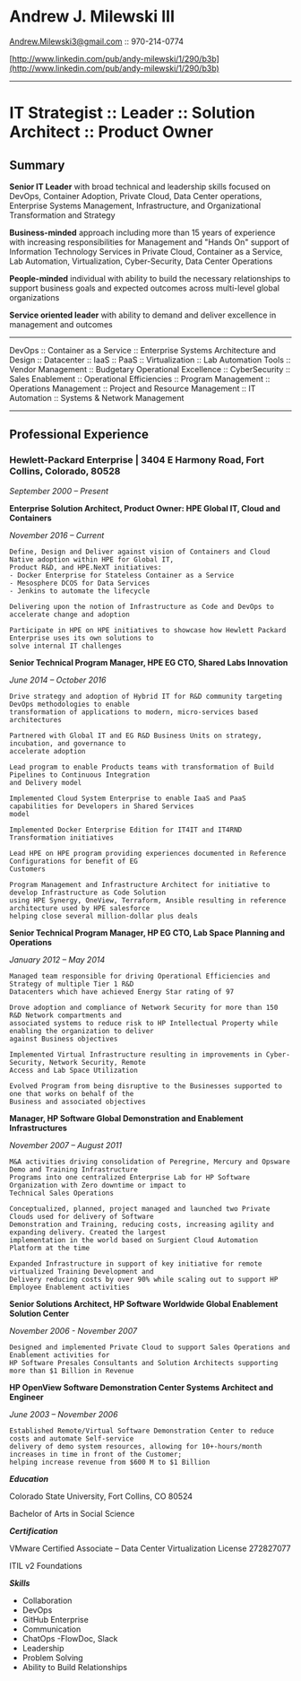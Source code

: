 
# Andrew J. Milewski III

Andrew.Milewski3@gmail.com :: 970-214-0774

[http://www.linkedin.com/pub/andy-milewski/1/290/b3b](http://www.linkedin.com/pub/andy-milewski/1/290/b3b)

***

# IT Strategist :: Leader :: Solution Architect :: Product Owner #

## Summary

**Senior IT Leader** with broad technical and leadership skills focused on DevOps, Container Adoption, Private Cloud, Data Center operations, Enterprise Systems Management, Infrastructure, and Organizational Transformation and Strategy

**Business-minded** approach including more than 15 years of experience with increasing responsibilities for Management and &quot;Hands On&quot; support of Information Technology Services in Private Cloud, Container as a Service, Lab Automation, Virtualization, Cyber-Security, Data Center Operations

**People-minded** individual with ability to build the necessary relationships to support business goals and expected outcomes across multi-level global organizations

**Service oriented leader** with ability to demand and deliver excellence in management and outcomes

---

DevOps :: Container as a Service :: Enterprise Systems Architecture and Design :: Datacenter :: IaaS :: PaaS :: Virtualization :: Lab Automation Tools :: Vendor Management :: Budgetary Operational Excellence :: CyberSecurity :: Sales Enablement :: Operational Efficiencies :: Program Management :: Operations Management :: Project and Resource Management :: IT Automation :: Systems &amp; Network Management

___

## Professional Experience

### Hewlett-Packard Enterprise | 3404 E Harmony Road, Fort Collins, Colorado, 80528

_September 2000 – Present_


**Enterprise Solution Architect, Product Owner: HPE Global IT, Cloud and Containers**

*November 2016 – Current*

    Define, Design and Deliver against vision of Containers and Cloud Native adoption within HPE for Global IT, 
    Product R&D, and HPE.NeXT initiatives:
    - Docker Enterprise for Stateless Container as a Service
    - Mesosphere DCOS for Data Services
    - Jenkins to automate the lifecycle

    Delivering upon the notion of Infrastructure as Code and DevOps to accelerate change and adoption

    Participate in HPE on HPE initiatives to showcase how Hewlett Packard Enterprise uses its own solutions to 
    solve internal IT challenges



**Senior Technical Program Manager, HPE EG CTO, Shared Labs Innovation**

*June 2014 – October 2016*

    Drive strategy and adoption of Hybrid IT for R&D community targeting DevOps methodologies to enable 
    transformation of applications to modern, micro-services based architectures

    Partnered with Global IT and EG R&D Business Units on strategy, incubation, and governance to 
    accelerate adoption

    Lead program to enable Products teams with transformation of Build Pipelines to Continuous Integration 
    and Delivery model

    Implemented Cloud System Enterprise to enable IaaS and PaaS capabilities for Developers in Shared Services 
    model

    Implemented Docker Enterprise Edition for IT4IT and IT4RND Transformation initiatives

    Lead HPE on HPE program providing experiences documented in Reference Configurations for benefit of EG 
    Customers

    Program Management and Infrastructure Architect for initiative to develop Infrastructure as Code Solution 
    using HPE Synergy, OneView, Terraform, Ansible resulting in reference architecture used by HPE salesforce 
    helping close several million-dollar plus deals

**Senior Technical Program Manager, HP EG CTO, Lab Space Planning and Operations**

*January 2012 – May 2014*

    Managed team responsible for driving Operational Efficiencies and Strategy of multiple Tier 1 R&D 
    Datacenters which have achieved Energy Star rating of 97

    Drove adoption and compliance of Network Security for more than 150 R&D Network compartments and 
    associated systems to reduce risk to HP Intellectual Property while enabling the organization to deliver 
    against Business objectives

    Implemented Virtual Infrastructure resulting in improvements in Cyber-Security, Network Security, Remote 
    Access and Lab Space Utilization

    Evolved Program from being disruptive to the Businesses supported to one that works on behalf of the 
    Business and associated objectives

**Manager, HP Software Global Demonstration and Enablement Infrastructures**

*November 2007 – August 2011*

    M&A activities driving consolidation of Peregrine, Mercury and Opsware Demo and Training Infrastructure 
    Programs into one centralized Enterprise Lab for HP Software Organization with Zero downtime or impact to 
    Technical Sales Operations

    Conceptualized, planned, project managed and launched two Private Clouds used for delivery of Software 
    Demonstration and Training, reducing costs, increasing agility and expanding delivery. Created the largest 
    implementation in the world based on Surgient Cloud Automation Platform at the time

    Expanded Infrastructure in support of key initiative for remote virtualized Training Development and 
    Delivery reducing costs by over 90% while scaling out to support HP Employee Enablement activities

**Senior Solutions Architect, HP Software Worldwide Global Enablement Solution Center**

*November 2006 - November 2007*

    Designed and implemented Private Cloud to support Sales Operations and Enablement activities for 
    HP Software Presales Consultants and Solution Architects supporting more than $1 Billion in Revenue

**HP OpenView Software Demonstration Center Systems Architect and Engineer**

*June 2003 – November 2006*

    Established Remote/Virtual Software Demonstration Center to reduce costs and automate Self-service 
    delivery of demo system resources, allowing for 10+-hours/month increases in time in front of the Customer; 
    helping increase revenue from $600 M to $1 Billion

***Education***

Colorado State University, Fort Collins, CO 80524

Bachelor of Arts in Social Science

***Certification***

VMware Certified Associate – Data Center Virtualization                                                                               License 272827077

ITIL v2 Foundations

***Skills***


  - Collaboration
  - DevOps
  - GitHub Enterprise
  - Communication
  - ChatOps -FlowDoc, Slack
  - Leadership
  - Problem Solving
  - Ability to Build Relationships
